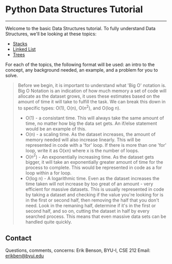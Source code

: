 # Python Data Structures Tutorial
---
Welcome to the basic Data Structures tutorial. To fully understand Data Structures, we'll be looking at these topics:

* [Stacks](1-topic_stacks.md)
* [Linked List](2-topic_linked_list.md)
* [Trees](3-topic_trees.md)

For each of the topics, the following format will be used: an intro to the concept, any background needed, an example, and a problem for you to solve.

> Before we begin, it is important to understand what 'Big O' notation is. Big O Notation is an indication of how much memory a set of code will allocate as the dataset grows, it uses these estimates based on the amount of time it will take to fulfill the task. We can break this down in to specific types: O(1), O(n), O($n^{2}$), and O(log n). 
> * O(1) - a consistant time. This will always take the same amount of time, no matter how big the data set gets. An  if/else statement would be an example of this.
> * O(n) - a scaling time. As the dataset increases, the amount of memory needed will also increase linearly. This will be represented in code with a 'for' loop. If there is more than one 'for' loop, write it as O(xn) where x is the number of loops. 
> * O($n^{2}$) - An exponentially increasing time. As the dataset gets bigger, it will take an exponentially greater amount of time for the process to complete. This would be represented in code as a for loop within a for loop.
> * O(log n) - A logarithmic time. Even as the dataset increases the time taken will not increase by too great of an amount - very efficient for massive datasets. This is usually represented in code by taking a dataset and checking if the value you're looking for is in the first or second half, then removing the half that you don't need. Look in the remaning half, determine if it's in the first or second half, and so on, cutting the dataset in half by every searched process. This means that even massive data sets can be handled quite quickly.

## Contact
Questions, comments, concerns:
Erik Benson, BYU-I, CSE 212
Email: erikben@byui.edu